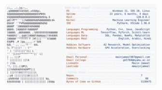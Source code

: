 <picture>
  <source srcset="https://raw.githubusercontent.com/mmazinjameel/mmazinjameel/main/dark_mode.svg?v=1746785470" media="(prefers-color-scheme: dark)">
  <img src="https://raw.githubusercontent.com/mmazinjameel/mmazinjameel/main/light_mode.svg?v=1746785470">
</picture>
